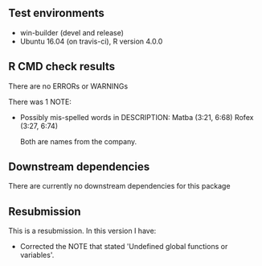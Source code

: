 ## Test environments
* win-builder (devel and release)
* Ubuntu 16.04 (on travis-ci), R version 4.0.0

## R CMD check results
There are no ERRORs or WARNINGs

There was 1 NOTE:

* Possibly mis-spelled words in DESCRIPTION:
    Matba (3:21, 6:68)
    Rofex (3:27, 6:74)
  
  Both are names from the company.

## Downstream dependencies
There are currently no downstream dependencies for this package

## Resubmission
This is a resubmission. In this version I have:

* Corrected the NOTE that stated 'Undefined global functions or variables'. 
